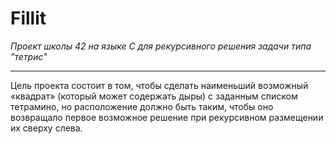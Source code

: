 <h1>Fillit</h1>

<i>Проект школы 42 на языке С для рекурсивного решения задачи типа "тетрис"</i><br>
___________________________________________________
<p>Цель проекта состоит в том, чтобы сделать наименьший возможный «квадрат» (который может содержать дыры) с заданным списком тетрамино, но расположение должно быть таким, чтобы оно возвращало первое возможное решение при рекурсивном размещении их сверху слева.</p>
